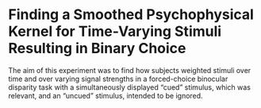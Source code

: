 # Finding a  Smoothed Psychophysical Kernel for Time-Varying Stimuli Resulting in Binary Choice

The aim of this experiment was to find how subjects weighted stimuli over time and over varying signal strengths in a forced-choice binocular disparity task with a simultaneously displayed “cued” stimulus, which was relevant, and an “uncued” stimulus, intended to be ignored.
